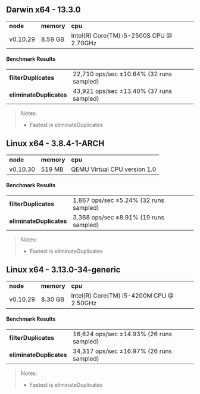 Darwin x64 - 13.3.0
-----

<table><tr><td><b>node</b></td><td><b>memory</b></td><td><b>cpu</b></td></tr><tr><td>v0.10.29</td><td>8.59 GB</td><td>Intel(R) Core(TM) i5-2500S CPU @ 2.70GHz</td></tr></table>

#### Benchmark Results ####

<table><tr><td><b>filterDuplicates</b></td><td>22,710 ops/sec ±10.64% (32 runs sampled)</td></tr><tr><td><b>eliminateDuplicates</b></td><td>43,921 ops/sec ±13.40% (37 runs sampled)</td></tr></table>

> Notes:
> - Fastest is eliminateDuplicates

Linux x64 - 3.8.4-1-ARCH
-----

<table><tr><td><b>node</b></td><td><b>memory</b></td><td><b>cpu</b></td></tr><tr><td>v0.10.30</td><td>519 MB</td><td>QEMU Virtual CPU version 1.0</td></tr></table>

#### Benchmark Results ####

<table><tr><td><b>filterDuplicates</b></td><td>1,867 ops/sec ±5.24% (32 runs sampled)</td></tr><tr><td><b>eliminateDuplicates</b></td><td>3,368 ops/sec ±8.91% (19 runs sampled)</td></tr></table>

> Notes:
> - Fastest is eliminateDuplicates

Linux x64 - 3.13.0-34-generic
-----

<table><tr><td><b>node</b></td><td><b>memory</b></td><td><b>cpu</b></td></tr><tr><td>v0.10.29</td><td>8.30 GB</td><td>Intel(R) Core(TM) i5-4200M CPU @ 2.50GHz</td></tr></table>

#### Benchmark Results ####

<table><tr><td><b>filterDuplicates</b></td><td>16,624 ops/sec ±14.93% (26 runs sampled)</td></tr><tr><td><b>eliminateDuplicates</b></td><td>34,317 ops/sec ±16.97% (26 runs sampled)</td></tr></table>

> Notes:
> - Fastest is eliminateDuplicates

